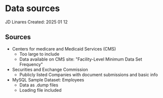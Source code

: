 # Data sources
JD Linares
Created: 2025 01 12

## Sources
- Centers for medicare and Medicaid Services (CMS)
  - Too large to include
  - Data available on CMS site: "Facility-Level Minimum Data Set Frequency"
- Securities and Exchange Commission
  - Publicly listed Companies with document submissions and basic info
- MySQL Sample Dataset: Employees
  - Data as .dump files
  - Loading file included
